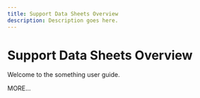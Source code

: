 ```yaml
---
title: Support Data Sheets Overview
description: Description goes here.
---
```


# Support Data Sheets Overview

Welcome to the something user guide.

MORE...

<!--
This is the landing page of the user guide. It should be the first list item in the TOC.md file.

See other user landing pages to get ideas.
-->
